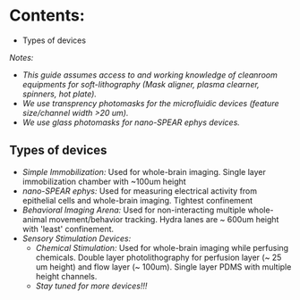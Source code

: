 # Contents:
- Types of devices

_Notes:_ 
- _This guide assumes access to and working knowledge of cleanroom equipments for soft-lithography (Mask aligner, plasma clearner, spinners, hot plate)._
- _We use transprency photomasks for the microfluidic devices (feature size/channel width >20 um)._
- _We use glass photomasks for nano-SPEAR ephys devices._



## Types of devices
- *Simple Immobilization:* Used for whole-brain imaging. Single layer immobilization chamber with ~100um height
- *nano-SPEAR ephys:* Used for measuring electrical activity from epithelial cells and whole-brain imaging. Tightest confinement
- *Behavioral Imaging Arena:* Used for non-interacting multiple whole-animal movement/behavior tracking. Hydra lanes are ~ 600um height with 'least' confinement.
- *Sensory Stimulation Devices:*
  - *Chemical Stimulation:* Used for whole-brain imaging while perfusing chemicals. Double layer photolithography for perfusion layer (~ 25 um height) and flow layer (~ 100um). Single layer PDMS with multiple height channels.
  - *Stay tuned for more devices!!!*


